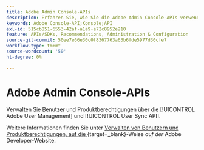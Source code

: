```yaml
---
title: Adobe Admin Console-APIs
description: Erfahren Sie, wie Sie die Adobe Admin Console-APIs verwenden.
keywords: Adobe Console-API;Konsole;API
exl-id: 515cb851-6553-42af-a1a9-e72c8952e210
feature: APIs/SDKs, Recommendations, Administration & Configuration
source-git-commit: 50ee7e66e30c0f8367763a63b6fde5977d30cfe7
workflow-type: tm+mt
source-wordcount: '50'
ht-degree: 0%

---
```


# Adobe Admin Console-APIs

Verwalten Sie Benutzer und Produktberechtigungen über die [!UICONTROL Adobe User Management] und [!UICONTROL User Sync API].

Weitere Informationen finden Sie unter [Verwalten von Benutzern und Produktberechtigungen, auf die &#x200B;](https://developer.adobe.com/umapi/){target=_blank}-Weise *auf der* Adobe Developer-Website.
